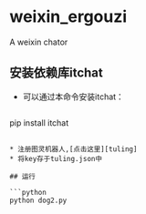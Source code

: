 # weixin_ergouzi
A weixin chator
## 安装依赖库itchat

* 可以通过本命令安装itchat：

  ```python
pip install itchat
```

* 注册图灵机器人,[点击这里][tuling]
* 将key存于tuling.json中

## 运行

```python
python dog2.py
```


[tuling]: http://www.tuling123.com